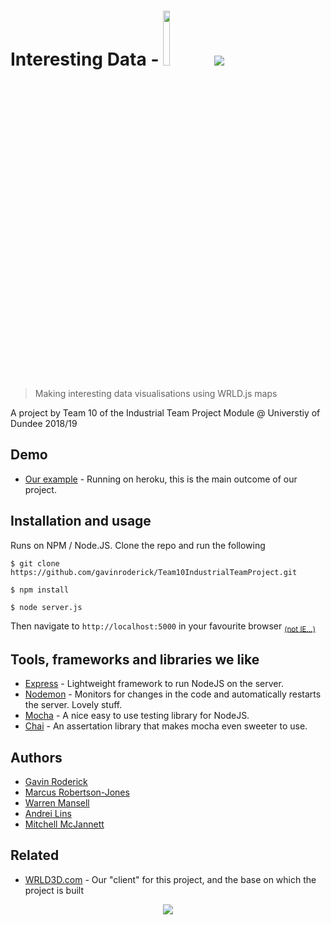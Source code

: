 # Interesting Data - <img src="https://tinyurl.com/WRLD3D-png" style="width:15%;">  <img src="https://tinyurl.com/ITPT10Build">
> Making interesting data visualisations using WRLD.js maps 

A project by Team 10 of the Industrial Team Project Module @ Universtiy of Dundee 2018/19

## Demo 
- [Our example](https://herokuwebsitegoeshere.com) - Running on heroku, this is the main outcome of our project. 

## Installation and usage
Runs on NPM / Node.JS. Clone the repo and run the following

	$ git clone https://github.com/gavinroderick/Team10IndustrialTeamProject.git
    
    $ npm install
    
    $ node server.js

Then navigate to `http://localhost:5000` in your favourite browser <sub>[(not IE...)](
breakupwithie8.com/)</sub>

## Tools, frameworks and libraries we like

- [Express](https://expressjs.com) - Lightweight framework to run NodeJS on the server.  
- [Nodemon](https://nodemon.io/) - Monitors for changes in the code and automatically restarts the server. Lovely stuff.
- [Mocha](https://mochajs.org) - A nice easy to use testing library for NodeJS.
- [Chai](https://github.com/chaijs) - An assertation library that makes mocha even sweeter to use.

## Authors

- [Gavin Roderick](https://github.com/gavinroderick)
- [Marcus Robertson-Jones](https://github.com/marcusrj)
- [Warren Mansell](https://github.com/wmansell)
- [Andrei Lins](https://github.com/andreilins)
- [Mitchell McJannett](https://github.com/mmcjannett)

## Related

- [WRLD3D.com](https://wrld3d.com) - Our "client" for this project, and the base on which the project is built

<p align="center">
  <img src="https://i.imgur.com/Vqs2KMs.png"/>
</p>
